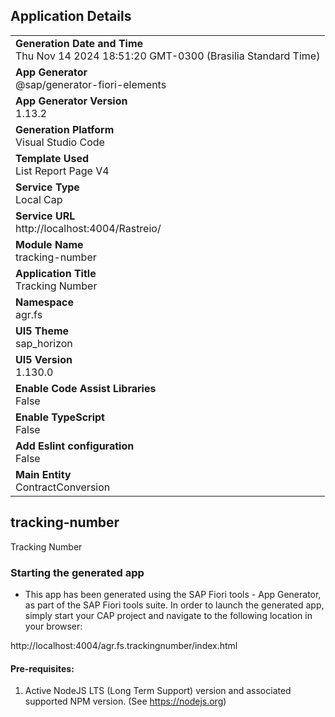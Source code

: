 ## Application Details
|               |
| ------------- |
|**Generation Date and Time**<br>Thu Nov 14 2024 18:51:20 GMT-0300 (Brasilia Standard Time)|
|**App Generator**<br>@sap/generator-fiori-elements|
|**App Generator Version**<br>1.13.2|
|**Generation Platform**<br>Visual Studio Code|
|**Template Used**<br>List Report Page V4|
|**Service Type**<br>Local Cap|
|**Service URL**<br>http://localhost:4004/Rastreio/
|**Module Name**<br>tracking-number|
|**Application Title**<br>Tracking Number|
|**Namespace**<br>agr.fs|
|**UI5 Theme**<br>sap_horizon|
|**UI5 Version**<br>1.130.0|
|**Enable Code Assist Libraries**<br>False|
|**Enable TypeScript**<br>False|
|**Add Eslint configuration**<br>False|
|**Main Entity**<br>ContractConversion|

## tracking-number

Tracking Number

### Starting the generated app

-   This app has been generated using the SAP Fiori tools - App Generator, as part of the SAP Fiori tools suite.  In order to launch the generated app, simply start your CAP project and navigate to the following location in your browser:

http://localhost:4004/agr.fs.trackingnumber/index.html

#### Pre-requisites:

1. Active NodeJS LTS (Long Term Support) version and associated supported NPM version.  (See https://nodejs.org)



